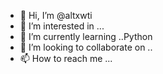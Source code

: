 - 👋 Hi, I’m @altxwti
- 👀 I’m interested in ...
- 🌱 I’m currently learning ..Python  
- 💞️ I’m looking to collaborate on ..
- 📫 How to reach me ...

<!---
altxwti/altxwti is a ✨ special ✨ repository because its `README.md` (this file) appears on your GitHub profile.
You can click the Preview link to take a look at your changes.
--->
